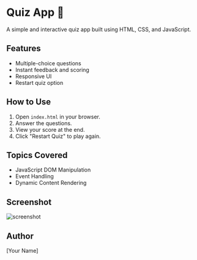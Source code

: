# Quiz App 🧠

A simple and interactive quiz app built using HTML, CSS, and JavaScript.

## Features

- Multiple-choice questions
- Instant feedback and scoring
- Responsive UI
- Restart quiz option

## How to Use

1. Open `index.html` in your browser.
2. Answer the questions.
3. View your score at the end.
4. Click "Restart Quiz" to play again.

## Topics Covered

- JavaScript DOM Manipulation
- Event Handling
- Dynamic Content Rendering

## Screenshot

![screenshot](screenshot.png)

## Author

[Your Name]
